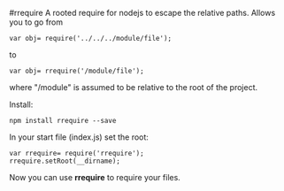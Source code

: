 #rrequire
A rooted require for nodejs to escape the relative paths. Allows you to go from

	var obj= require('../../../module/file');

to

	var obj= rrequire('/module/file');

where "/module" is assumed to be relative to the root of the project.

Install:
	
	npm install rrequire --save

In your start file (index.js) set the root:

	var rrequire= require('rrequire');
	rrequire.setRoot(__dirname);

Now you can use **rrequire** to require your files.